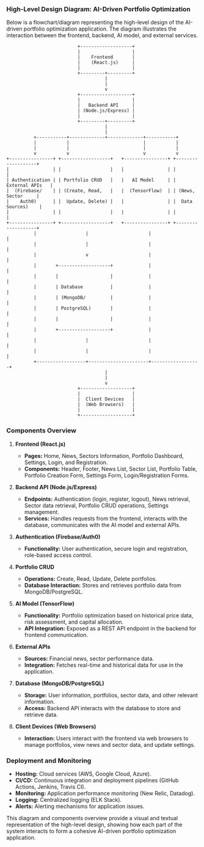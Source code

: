 ### High-Level Design Diagram: AI-Driven Portfolio Optimization

Below is a flowchart/diagram representing the high-level design of the AI-driven portfolio optimization application. The diagram illustrates the interaction between the frontend, backend, AI model, and external services.

```plaintext
                          +-------------------+
                          |                   |
                          |    Frontend       |
                          |    (React.js)     |
                          |                   |
                          +---------+---------+
                                    |
                                    |
                                    v
                          +-------------------+
                          |                   |
                          |   Backend API     |
                          | (Node.js/Express) |
                          |                   |
                          +---------+---------+
                                    |
                                    |
          +-----------+-------------+-------------+-----------+
          |           |                           |           |
          |           |                           |           |
          v           v                           v           v
+----------------+ +------------------+   +----------------+ +-------------------+
|                | |                  |   |                | |                   |
| Authentication | | Portfolio CRUD   |   |   AI Model     | |   External APIs   |
|  (Firebase/    | | (Create, Read,   |   |  (TensorFlow)  | | (News, Sector     |
|    Auth0)      | |  Update, Delete) |   |                | |  Data Sources)    |
|                | |                  |   |                | |                   |
+----------------+ +------------------+   +----------------+ +-------------------+
          |                  |                      |                  |
          |                  |                      |                  |
          |                  v                      |                  |
          |       +-------------------+             |                  |
          |       |                   |             |                  |
          |       | Database          |             |                  |
          |       | (MongoDB/         |             |                  |
          |       | PostgreSQL)       |             |                  |
          |       |                   |             |                  |
          |       +-------------------+             |                  |
          |                  |                      |                  |
          |                  |                      |                  |
          +------------------+----------------------+------------------+
                                    |
                                    |
                                    v
                          +-------------------+
                          |                   |
                          |  Client Devices   |
                          |  (Web Browsers)   |
                          |                   |
                          +-------------------+
```

### Components Overview

1. **Frontend (React.js)**
   - **Pages:** Home, News, Sectors Information, Portfolio Dashboard, Settings, Login, and Registration.
   - **Components:** Header, Footer, News List, Sector List, Portfolio Table, Portfolio Creation Form, Settings Form, Login/Registration Forms.

2. **Backend API (Node.js/Express)**
   - **Endpoints:** Authentication (login, register, logout), News retrieval, Sector data retrieval, Portfolio CRUD operations, Settings management.
   - **Services:** Handles requests from the frontend, interacts with the database, communicates with the AI model and external APIs.

3. **Authentication (Firebase/Auth0)**
   - **Functionality:** User authentication, secure login and registration, role-based access control.

4. **Portfolio CRUD**
   - **Operations:** Create, Read, Update, Delete portfolios.
   - **Database Interaction:** Stores and retrieves portfolio data from MongoDB/PostgreSQL.

5. **AI Model (TensorFlow)**
   - **Functionality:** Portfolio optimization based on historical price data, risk assessment, and capital allocation.
   - **API Integration:** Exposed as a REST API endpoint in the backend for frontend communication.

6. **External APIs**
   - **Sources:** Financial news, sector performance data.
   - **Integration:** Fetches real-time and historical data for use in the application.

7. **Database (MongoDB/PostgreSQL)**
   - **Storage:** User information, portfolios, sector data, and other relevant information.
   - **Access:** Backend API interacts with the database to store and retrieve data.

8. **Client Devices (Web Browsers)**
   - **Interaction:** Users interact with the frontend via web browsers to manage portfolios, view news and sector data, and update settings.

### Deployment and Monitoring

- **Hosting:** Cloud services (AWS, Google Cloud, Azure).
- **CI/CD:** Continuous integration and deployment pipelines (GitHub Actions, Jenkins, Travis CI).
- **Monitoring:** Application performance monitoring (New Relic, Datadog).
- **Logging:** Centralized logging (ELK Stack).
- **Alerts:** Alerting mechanisms for application issues.

This diagram and components overview provide a visual and textual representation of the high-level design, showing how each part of the system interacts to form a cohesive AI-driven portfolio optimization application.
